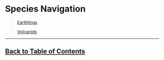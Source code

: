 #   Species Navigation

>   [Earthlings](Earthlings.md)

>   [Volcanids](Volcanids.md)

---
<!--End of the file-->
##  [Back to Table of Contents](../TableOfContents.md)